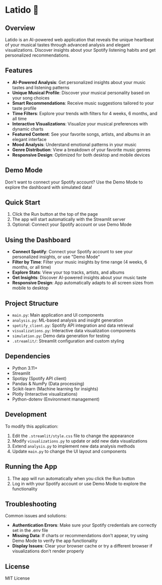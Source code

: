 
# Latido 💓 



## Overview
Latido is an AI-powered web application that reveals the unique heartbeat of your musical tastes through advanced analysis and elegant visualizations. Discover insights about your Spotify listening habits and get personalized recommendations.

## Features
- **AI-Powered Analysis**: Get personalized insights about your music tastes and listening patterns
- **Unique Musical Profile**: Discover your musical personality based on your song choices
- **Smart Recommendations**: Receive music suggestions tailored to your taste profile
- **Time Filters**: Explore your trends with filters for 4 weeks, 6 months, and all time
- **Interactive Visualizations**: Visualize your musical preferences with dynamic charts
- **Featured Content**: See your favorite songs, artists, and albums in an elegant interface
- **Mood Analysis**: Understand emotional patterns in your music
- **Genre Distribution**: View a breakdown of your favorite music genres
- **Responsive Design**: Optimized for both desktop and mobile devices

## Demo Mode

Don't want to connect your Spotify account? Use the Demo Mode to explore the dashboard with simulated data!

## Quick Start

1. Click the Run button at the top of the page
2. The app will start automatically with the Streamlit server
3. Optional: Connect your Spotify account or use Demo Mode

## Using the Dashboard

- **Connect Spotify**: Connect your Spotify account to see your personalized insights, or use "Demo Mode"
- **Filter by Time**: Filter your music insights by time range (4 weeks, 6 months, or all time)
- **Explore Stats**: View your top tracks, artists, and albums
- **Get Insights**: Discover AI-powered insights about your music taste
- **Responsive Design**: App automatically adapts to all screen sizes from mobile to desktop

## Project Structure
- `main.py`: Main application and UI components
- `analysis.py`: ML-based analysis and insight generation
- `spotify_client.py`: Spotify API integration and data retrieval
- `visualizations.py`: Interactive data visualization components
- `simulation.py`: Demo data generation for testing
- `.streamlit/`: Streamlit configuration and custom styling

## Dependencies
- Python 3.11+
- Streamlit
- Spotipy (Spotify API client)
- Pandas & NumPy (Data processing)
- Scikit-learn (Machine learning for insights)
- Plotly (Interactive visualizations)
- Python-dotenv (Environment management)

## Development

To modify this application:
1. Edit the `.streamlit/style.css` file to change the appearance
2. Modify `visualizations.py` to update or add new data visualizations
3. Extend `analysis.py` to implement new data analysis methods
4. Update `main.py` to change the UI layout and components

## Running the App

1. The app will run automatically when you click the Run button
2. Log in with your Spotify account or use Demo Mode to explore the functionality

## Troubleshooting

Common issues and solutions:

- **Authentication Errors**: Make sure your Spotify credentials are correctly set in the .env file
- **Missing Data**: If charts or recommendations don't appear, try using Demo Mode to verify the app functionality
- **Display Issues**: Clear your browser cache or try a different browser if visualizations don't render properly

## License
MIT License
